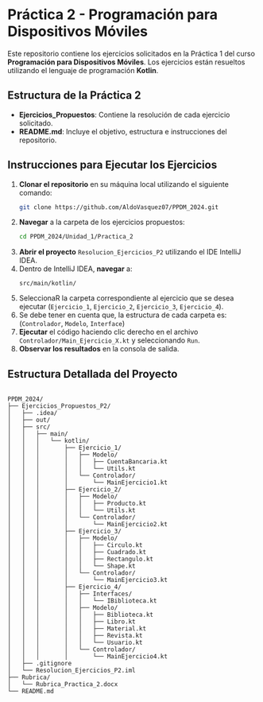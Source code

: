 # Práctica 2 - Programación para Dispositivos Móviles

Este repositorio contiene los ejercicios solicitados en la Práctica 1 del curso **Programación para Dispositivos Móviles**. Los ejercicios están resueltos utilizando el lenguaje de programación **Kotlin**.

## Estructura de la Práctica 2

- **Ejercicios_Propuestos**: Contiene la resolución de cada ejercicio solicitado.
- **README.md**: Incluye el objetivo, estructura e instrucciones del repositorio.

## Instrucciones para Ejecutar los Ejercicios

1. **Clonar el repositorio** en su máquina local utilizando el siguiente comando:
    ```bash
    git clone https://github.com/AldoVasquez07/PPDM_2024.git
    ```
2. **Navegar** a la carpeta de los ejercicios propuestos:
    ```bash
    cd PPDM_2024/Unidad_1/Practica_2
    ```
3. **Abrir el proyecto** `Resolucion_Ejercicios_P2` utilizando el IDE IntelliJ IDEA.
4. Dentro de IntelliJ IDEA, **navegar** a:
    ```
    src/main/kotlin/
    ```
5. SeleccionaR la carpeta correspondiente al ejercicio que se desea ejecutar (`Ejercicio_1`, `Ejercicio_2`, `Ejercicio_3`, `Ejercicio_4`).
6. Se debe tener en cuenta que, la estructura de cada carpeta es: (`Controlador`, `Modelo`, `Interface`) 
6. **Ejecutar** el código haciendo clic derecho en el archivo `Controlador/Main_Ejercicio_X.kt` y seleccionando `Run`.
7. **Observar los resultados** en la consola de salida.

## Estructura Detallada del Proyecto

```plaintext

PPDM_2024/
├── Ejercicios_Propuestos_P2/
│   ├── .idea/
│   ├── out/
│   ├── src/
│   │   ├── main/
│   │   │   └── kotlin/
│   │   │       ├── Ejercicio_1/
│   │   │       │   ├── Modelo/
│   │   │       │   │   ├── CuentaBancaria.kt
│   │   │       │   │   └── Utils.kt
│   │   │       │   └── Controlador/
│   │   │       │       └── MainEjercicio1.kt
│   │   │       ├── Ejercicio_2/
│   │   │       │   ├── Modelo/
│   │   │       │   │   ├── Producto.kt
│   │   │       │   │   └── Utils.kt
│   │   │       │   └── Controlador/
│   │   │       │       └── MainEjercicio2.kt
│   │   │       ├── Ejercicio_3/
│   │   │       │   ├── Modelo/
│   │   │       │   │   ├── Circulo.kt
│   │   │       │   │   ├── Cuadrado.kt
│   │   │       │   │   ├── Rectangulo.kt
│   │   │       │   │   └── Shape.kt
│   │   │       │   └── Controlador/
│   │   │       │       └── MainEjercicio3.kt
│   │   │       ├── Ejercicio_4/
│   │   │       │   ├── Interfaces/
│   │   │       │   │   └── IBiblioteca.kt
│   │   │       │   ├── Modelo/
│   │   │       │   │   ├── Biblioteca.kt
│   │   │       │   │   ├── Libro.kt
│   │   │       │   │   ├── Material.kt
│   │   │       │   │   ├── Revista.kt
│   │   │       │   │   └── Usuario.kt
│   │   │       │   └── Controlador/
│   │   │       │       └── MainEjercicio4.kt
│   ├── .gitignore
│   └── Resolucion_Ejercicios_P2.iml
├── Rubrica/
│   └── Rubrica_Practica_2.docx
└── README.md
